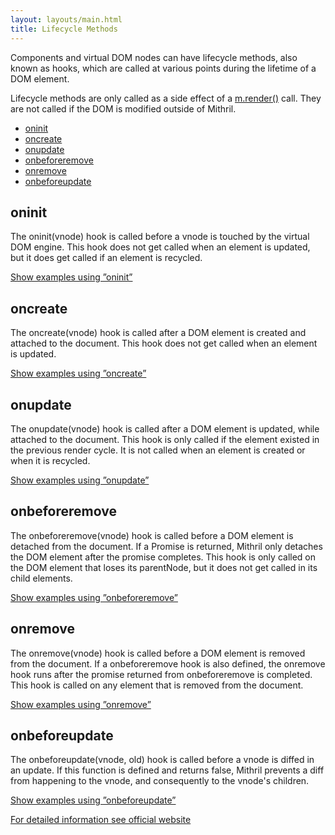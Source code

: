 ```yaml
---
layout: layouts/main.html
title: Lifecycle Methods
---
```


Components and virtual DOM nodes can have lifecycle methods, also known as hooks, which are called at various points during the lifetime of a DOM element.

Lifecycle methods are only called as a side effect of a [m.render()](/tags/m.render/) call. They are not called if the DOM is modified outside of Mithril.

- [oninit](#oninit)
- [oncreate](#oncreate)
- [onupdate](#onupdate)
- [onbeforeremove](#onbeforeremove)
- [onremove](#onremove)
- [onbeforeupdate](#onbeforeupdate)

## oninit

The oninit(vnode) hook is called before a vnode is touched by the virtual DOM engine.
This hook does not get called when an element is updated, but it does get called if an element is recycled.

[Show examples using ”oninit”](/tags/oninit/)

## oncreate

The oncreate(vnode) hook is called after a DOM element is created and attached to the document.
This hook does not get called when an element is updated.

[Show examples using ”oncreate”](/tags/oncreate/)

## onupdate

The onupdate(vnode) hook is called after a DOM element is updated, while attached to the document.
This hook is only called if the element existed in the previous render cycle.
It is not called when an element is created or when it is recycled.

[Show examples using ”onupdate”](/tags/onupdate/)

## onbeforeremove

The onbeforeremove(vnode) hook is called before a DOM element is detached from the document.
If a Promise is returned, Mithril only detaches the DOM element after the promise completes.
This hook is only called on the DOM element that loses its parentNode, but it does not get called in its child elements.

[Show examples using ”onbeforeremove”](/tags/onbeforeremove/)

## onremove

The onremove(vnode) hook is called before a DOM element is removed from the document.
If a onbeforeremove hook is also defined, the onremove hook runs after the promise returned from onbeforeremove is completed.
This hook is called on any element that is removed from the document.

[Show examples using ”onremove”](/tags/onremove/)

## onbeforeupdate

The onbeforeupdate(vnode, old) hook is called before a vnode is diffed in an update.
If this function is defined and returns false, Mithril prevents a diff from happening to the vnode, and consequently to the vnode's children.

[Show examples using ”onbeforeupdate”](/tags/onbeforeupdate/)

[For detailed information see official website](https://mithril.js.org/lifecycle-methods.html)
